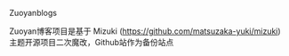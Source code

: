 Zuoyanblogs

Zuoyan博客项目是基于 Mizuki (https://github.com/matsuzaka-yuki/mizuki) 主题开源项目二次魔改，Github站作为备份站点
